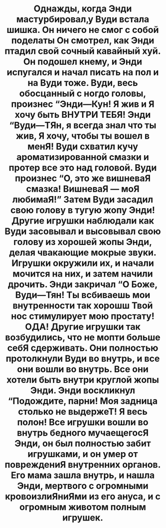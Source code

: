 # <p align="center">Однажды, когда Энди мастурбировал‚у Вуди встала шишка. Он ничего не смог с собой поделаты Он смотрел, как Энди птадил свой сочный кавайный хуй. Он подошел кнему, и Энди испугался и начал писать на пол и на Вуди тоже. Вуди, весь обосцанный с ногдо головы, произнес “Энди—Кун! Я жив и Я хочу быть ВНУТРИ ТЕБЯ! Энди “Вуди—ТЯн, я всегда знал что ты жив, Я хочу, чтобы ты вошел в менЯ! Вуди схватил кучу ароматизированной смазки и протер все это над головой. Вуди произнес “О, это же вишневаЯ смазка! ВишневаЯ — моЯ любимаЯ!” Затем Вуди засадил свою голову в тугую жопу Энди! Другие игрушки наблюдали как Вуди засовывал и высовывал свою голову из хорошей жопы Энди, делая чвакающие мокрые звуки. Игрушки окружили их, и начали мочится на них, и затем начили дрочить. Энди закричал “О Боже, Вуди—Тян! Ты всбиваешь мои внутренности так хорошш Твой нос стимулирует мою простату! ОДА! Другие игрушки так возбудились, что не мопти больше себЯ сдерживать. Они полностью протолкнули Вуди во внутрь, и все они вошли во внутрь. Все они хотели быть внутри круглой жопы Энди. Энди воскликнул “Подождите, парни! Моя задница столько не выдержеТ! Я весь полон! Все игрушки вошли во внутрь бедного мучаещегосЯ Энди, он был полностью забит игрушками, и он умер от повреждениЯ внутренних органов. Его мама зашла внутрь, и нашла Энди, мертвого с огромными кровоизлиЯниЯми из его ануса, и с огромным животом полным игрушек.</p>
